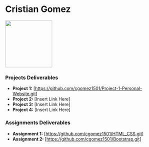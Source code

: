 # Cristian Gomez
<img src="/assets/cristian.JPG" style="width:150px;"/>

### Projects Deliverables
- **Project 1:** [https://github.com/cgomez1501/Project-1-Personal-Website.git]
- **Project 2:** [Insert Link Here]
- **Project 3:** [Insert Link Here]
- **Project 4:** [Insert Link Here]

### Assignments Deliverables
- **Assignment 1:** [https://github.com/cgomez1501/HTML_CSS.git]
- **Assignment 2:** [https://github.com/cgomez1501/Bootstrap.git]







